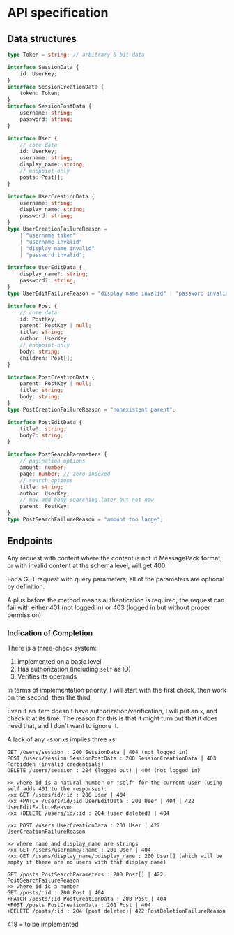 # API specification

## Data structures

```ts
type Token = string; // arbitrary 8-bit data

interface SessionData {
	id: UserKey;
}
interface SessionCreationData {
	token: Token;
}
interface SessionPostData {
	username: string;
	password: string;
}

interface User {
	// core data
	id: UserKey;
	username: string;
	display_name: string;
	// endpoint-only
	posts: Post[];
}

interface UserCreationData {
	username: string;
	display_name: string;
	password: string;
}
type UserCreationFailureReason =
	| "username taken"
	| "username invalid"
	| "display name invalid"
	| "password invalid";

interface UserEditData {
	display_name?: string;
	password?: string;
}
type UserEditFailureReason = "display name invalid" | "password invalid";

interface Post {
	// core data
	id: PostKey;
	parent: PostKey | null;
	title: string;
	author: UserKey;
	// endpoint-only
	body: string;
	children: Post[];
}

interface PostCreationData {
	parent: PostKey | null;
	title: string;
	body: string;
}
type PostCreationFailureReason = "nonexistent parent";

interface PostEditData {
	title?: string;
	body?: string;
}

interface PostSearchParameters {
	// pagination options
	amount: number;
	page: number; // zero-indexed
	// search options
	title: string;
	author: UserKey;
	// may add body searching later but not now
	parent: PostKey;
}
type PostSearchFailureReason = "amount too large";
```

## Endpoints

Any request with content where the content is not in MessagePack format, or with invalid content at the schema level, will get 400.

For a GET request with query parameters, all of the parameters are optional by definition.

A plus before the method means authentication is required; the request can fail with either 401 (not logged in) or 403 (logged in but without proper permission)

### Indication of Completion

There is a three-check system:

1. Implemented on a basic level
2. Has authorization (including `self` as ID)
3. Verifies its operands

In terms of implementation priority, I will start with the first check, then work on the second, then the third.

Even if an item doesn't have authorization/verification, I will put an `x`, and check it at its time. The reason for this is that it might turn out that it does need that, and I don't want to ignore it.

A lack of any `✓`s or `x`s implies three `x`s.

```
GET /users/session : 200 SessionData | 404 (not logged in)
POST /users/session SessionPostData : 200 SessionCreationData | 403 Forbidden (invalid credentials)
DELETE /users/session : 204 (logged out) | 404 (not logged in)

>> where id is a natural number or "self" for the current user (using self adds 401 to the responses):
✓xx GET /users/id/:id : 200 User | 404
✓xx +PATCH /users/id/:id UserEditData : 200 User | 404 | 422 UserEditFailureReason
✓xx +DELETE /users/id/:id : 204 (user deleted) | 404

✓xx POST /users UserCreationData : 201 User | 422 UserCreationFailureReason

>> where name and display_name are strings
✓xx GET /users/username/:name : 200 User | 404
✓xx GET /users/display_name/:display_name : 200 User[] (which will be empty if there are no users with that display name)

GET /posts PostSearchParameters : 200 Post[] | 422 PostSearchFailureReason
>> where id is a number
GET /posts/:id : 200 Post | 404
+PATCH /posts/:id PostCreationData : 200 Post | 404
+POST /posts PostCreationData : 201 Post | 404
+DELETE /posts/:id : 204 (post deleted)| 422 PostDeletionFailureReason
```

418 = to be implemented
